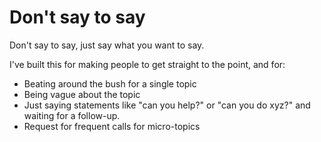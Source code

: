 # Don't say to say

Don't say to say, just say what you want to say.

I've built this for making people to get straight to the point, and for:
- Beating around the bush for a single topic
- Being vague about the topic
- Just saying statements like "can you help?" or "can you do xyz?" and waiting for a follow-up.
- Request for frequent calls for micro-topics
